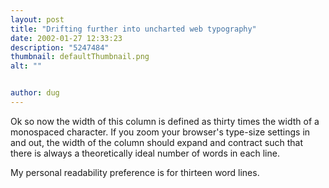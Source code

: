 ```yaml
---
layout: post
title: "Drifting further into uncharted web typography"
date: 2002-01-27 12:33:23
description: "5247484"
thumbnail: defaultThumbnail.png
alt: ""


author: dug
---
```


<p>Ok so now the width of this column is defined as thirty times the width of a monospaced character. If you zoom your browser's type-size settings in and out, the width of the column should expand and contract such that there is always a theoretically ideal number of words in each line.</p>

<p>My personal readability preference is for thirteen word lines.</p>

